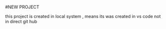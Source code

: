 #NEW PROJECT

this project is created in local system , means its was created in vs code not in direct git hub